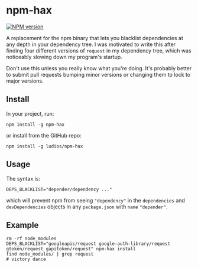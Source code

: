 npm-hax
===

[![NPM version][npm-image]][npm-url]

A replacement for the npm binary that lets you blacklist dependencies
at any depth in your dependency tree.  I was motivated to write this
after finding four different versions of `request` in my dependency
tree, which was noticeably slowing down my program's startup.

Don't use this unless you really know what you're doing.  It's probably
better to submit pull requests bumping minor versions or changing
them to lock to major versions.



Install
---

In your project, run:

```
npm install -g npm-hax
```

or install from the GitHub repo:

```
npm install -g ludios/npm-hax
```


Usage
---

The syntax is:

```
DEPS_BLACKLIST="depender/dependency ..."
```

which will prevent npm from seeing `"dependency"` in the `dependencies` and `devDependencies` objects in any `package.json` with `name` `"depender"`.


Example
---

```
rm -rf node_modules
DEPS_BLACKLIST="googleapis/request google-auth-library/request gtoken/request gapitoken/request" npm-hax install
find node_modules/ | grep request
# victory dance
```

[npm-image]: https://img.shields.io/npm/v/npm-hax.svg
[npm-url]: https://npmjs.org/package/npm-hax
